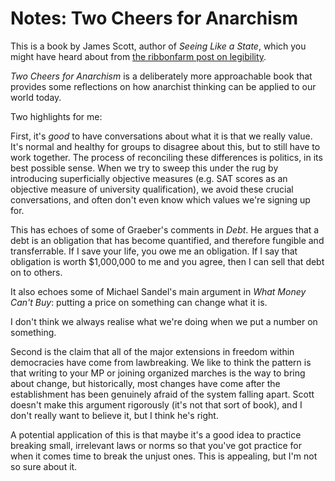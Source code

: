 # Notes: Two Cheers for Anarchism

This is a book by James Scott, author of _Seeing Like a State_, which you
might have heard about from [the ribbonfarm post on
legibility](https://www.ribbonfarm.com/2010/07/26/a-big-little-idea-called-legibility/).

_Two Cheers for Anarchism_ is a deliberately more approachable book that
provides some reflections on how anarchist thinking can be applied to our
world today.

Two highlights for me:

First, it's _good_ to have conversations about what it is that we really
value. It's normal and healthy for groups to disagree about this, but to still
have to work together. The process of reconciling these differences is
politics, in its best possible sense. When we try to sweep this under the rug
by introducing superficially objective measures (e.g. SAT scores as an
objective measure of university qualification), we avoid these crucial
conversations, and often don't even know which values we're signing up for.

This has echoes of some of Graeber's comments in _Debt_. He argues that a debt
is an obligation that has become quantified, and therefore fungible and
transferrable. If I save your life, you owe me an obligation. If I say that
obligation is worth $1,000,000 to me and you agree, then I can sell that debt
on to others.

It also echoes some of Michael Sandel's main argument in _What Money Can't
Buy_: putting a price on something can change what it is.

I don't think we always realise what we're doing when we put a number on
something.

Second is the claim that all of the major extensions in freedom within
democracies have come from lawbreaking. We like to think the pattern is that
writing to your MP or joining organized marches is the way to bring about
change, but historically, most changes have come after the establishment has
been genuinely afraid of the system falling apart. Scott doesn't make this
argument rigorously (it's not that sort of book), and I don't really want to
believe it, but I think he's right.

A potential application of this is that maybe it's a good idea to practice
breaking small, irrelevant laws or norms so that you've got practice for when
it comes time to break the unjust ones. This is appealing, but I'm not so sure
about it.
